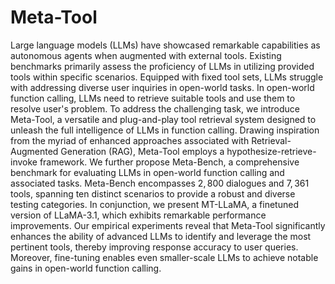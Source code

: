 # Meta-Tool

Large language models (LLMs) have showcased remarkable capabilities as autonomous agents when augmented with external tools. Existing benchmarks primarily assess the proficiency of LLMs in utilizing provided tools within specific scenarios. Equipped with fixed tool sets, LLMs struggle with addressing diverse user inquiries in open-world tasks. In open-world function calling, LLMs need to retrieve suitable tools and use them to resolve user's problem. To address the challenging task, we introduce Meta-Tool, a versatile and plug-and-play tool retrieval system designed to unleash the full intelligence of LLMs in function calling. Drawing inspiration from the myriad of enhanced approaches associated with Retrieval-Augmented Generation (RAG), Meta-Tool employs a hypothesize-retrieve-invoke framework. We further propose Meta-Bench, a comprehensive benchmark for evaluating LLMs in open-world function calling and associated tasks. Meta-Bench encompasses $2,800$ dialogues and $7,361$ tools, spanning ten distinct scenarios to provide a robust and diverse testing categories. In conjunction, we present MT-LLaMA, a finetuned version of LLaMA-3.1, which exhibits remarkable performance improvements. Our empirical experiments reveal that Meta-Tool significantly enhances the ability of advanced LLMs to identify and leverage the most pertinent tools, thereby improving response accuracy to user queries. Moreover, fine-tuning enables even smaller-scale LLMs to achieve notable gains in open-world function calling.
